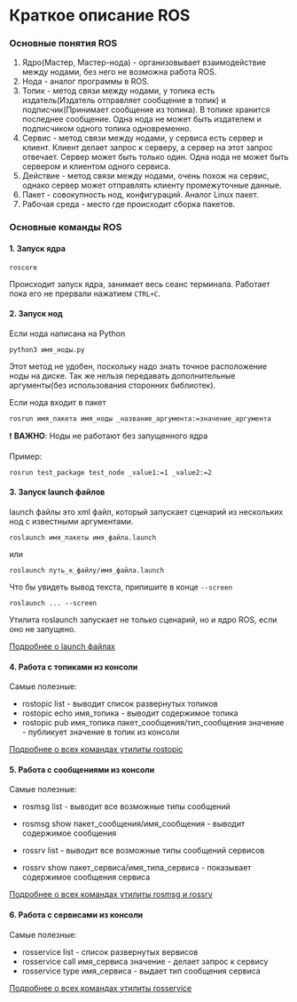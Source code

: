 # Краткое описание ROS
### Основные понятия ROS
1. Ядро(Мастер, Мастер-нода) - организовывает взаимодействие между нодами, без него не возможна работа ROS. 
2. Нода - аналог программы в ROS.
3. Топик - метод связи между нодами, у топика есть издатель(Издатель отправляет сообщение в топик) и подписчик(Принимает сообщение из топика). В топике хранится последнее сообщение. Одна нода не может быть издателем и подписчиком одного топика одновременно. 
4. Сервис - метод связи между нодами, у сервиса есть сервер и клиент. Клиент делает запрос к серверу, а сервер на этот запрос отвечает. Сервер может быть только один. Одна нода не может быть сервером и клиентом одного сервиса.
5. Действие - метод связи между нодами, очень похож на сервис, однако сервер может отправлять клиенту промежуточные данные.
6. Пакет - совокупность нод, конфигураций. Аналог Linux пакет.
7. Рабочая среда - место где происходит сборка пакетов.

### Основные команды ROS
#### 1. Запуск ядра
```
roscore
```
Происходит запуск ядра, занимает весь сеанс терминала. Работает пока его не прервали нажатием ```СTRL+C```.
#### 2. Запуск нод
Если нода написана на Python
```
python3 имя_ноды.py
```

Этот метод не удобен, поскольку надо знать точное расположение ноды на диске. Так же нельзя передавать дополнительные аргументы(без использования сторонних библиотек).

Если нода входит в пакет
```
rosrun имя_пакета имя_ноды _название_аргумента:=значение_аргумента
```
:heavy_exclamation_mark: __ВАЖНО__: Ноды не работают без запущенного ядра

Пример: 
```
rosrun test_package test_node _value1:=1 _value2:=2
```

#### 3. Запуск launch файлов
launch файлы это xml файл, который запускает сценарий из нескольких нод с известными аргументами.

```
roslaunch имя_пакеты имя_файла.launch
```
или 
```
roslaunch путь_к_файлу/имя_файла.launch
```

Что бы увидеть вывод текста, припишите в конце ```--screen```
```
roslaunch ... --screen
```

Утилита roslaunch запускает не только сценарий, но и ядро ROS, если оно не запущено.

[Подробнее о launch файлах](http://wiki.ros.org/roslaunch/XML)

#### 4. Работа с топиками из консоли

Самые полезные:
* rostopic list - выводит список развернутых топиков
* rostopic echo имя_топика - выводит содержимое топика
* rostopic pub имя_топика пакет_сообщения/тип_сообщения значение - публикует значение в топик из консоли

[Подробнее о всех командах утилиты rostopic](http://wiki.ros.org/rostopic)

#### 5. Работа с сообщениями из консоли
Самые полезные:
* rosmsg list - выводит все возможные типы сообщений
* rosmsg show пакет_сообщения/имя_сообщения - выводит содержимое сообщения

* rossrv list - выводит все возможные типы сообщений сервисов
* rossrv show пакет_сервиса/имя_типа_сервиса - показывает содержимое сообщения сервиса 

[Подробнее о всех командах утилиты rosmsg и rossrv](http://wiki.ros.org/rosmsg)

#### 6. Работа с сервисами из консоли

Самые полезные:
* rosservice list - список развернутых вервисов
* rosservice call имя_сервиса значение - делает запрос к сервису
* rosservice type имя_сервиса - выдает тип сообщения сервиса

[Подробнее о всех командах утилиты rosservice](http://wiki.ros.org/rosservice)

